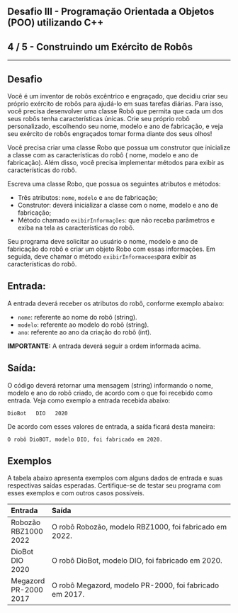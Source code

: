 Desafio III - Programação Orientada a Objetos (POO) utilizando C++
------------------------------------------------------------------
4 / 5 - Construindo um Exército de Robôs
----------------------------------------

* * *

Desafio
-------

Você é um inventor de robôs excêntrico e engraçado, que decidiu criar seu próprio exército de robôs para ajudá-lo em
suas tarefas diárias. Para isso, você precisa desenvolver uma classe Robô que permita que cada um dos seus robôs tenha
características únicas. Crie seu próprio robô personalizado, escolhendo seu nome, modelo e ano de fabricação, e veja seu
exército de robôs engraçados tomar forma diante dos seus olhos!

Você precisa criar uma classe Robo que possua um construtor que inicialize a classe com as características do robô (
nome, modelo e ano de fabricação). Além disso, você precisa implementar métodos para exibir as características do robô.

Escreva uma classe Robo, que possua os seguintes atributos e métodos:

* Três atributos: `nome`, `modelo` e `ano` de fabricação;
* Construtor: deverá inicializar a classe com o nome, modelo e ano de fabricação;
* Método chamado `exibirInformações`: que não receba parâmetros e exiba na tela as características do robô.

Seu programa deve solicitar ao usuário o nome, modelo e ano de fabricação do robô e criar um objeto Robo com essas
informações. Em seguida, deve chamar o método `exibirInformacoes`para exibir as características do robô.

Entrada:
--------

A entrada deverá receber os atributos do robô, conforme exemplo abaixo:

* `nome`: referente ao nome do robô (string).
* `modelo`: referente ao modelo do robô (string).
* `ano`: referente ao ano da criação do robô (int).

**IMPORTANTE:** A entrada deverá seguir a ordem informada acima.

Saída:
------

O código deverá retornar uma mensagem (string) informando o nome, modelo e ano do robô criado, de acordo com o que foi
recebido como entrada. Veja como exemplo a entrada recebida abaixo:

`DioBot   DIO   2020`

De acordo com esses valores de entrada, a saída ficará desta maneira:

`O robô DioBOT, modelo DIO, foi fabricado em 2020.`

Exemplos
--------

A tabela abaixo apresenta exemplos com alguns dados de entrada e suas respectivas saídas esperadas. Certifique-se de
testar seu programa com esses exemplos e com outros casos possíveis.

| Entrada                     | Saída                                                   |
|:----------------------------|:--------------------------------------------------------|
| Robozão<br>RBZ1000<br>2022  | O robô Robozão, modelo RBZ1000, foi fabricado em 2022.  |
| DioBot<br>DIO<br>2020       | O robô DioBot, modelo DIO, foi fabricado em 2020.       |
| Megazord<br>PR-2000<br>2017 | O robô Megazord, modelo PR-2000, foi fabricado em 2017. |
